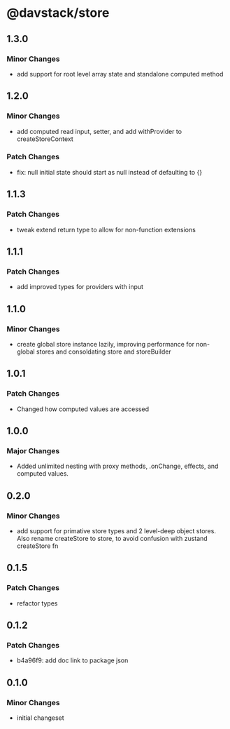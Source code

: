 # @davstack/store

## 1.3.0

### Minor Changes

- add support for root level array state and standalone computed method

## 1.2.0

### Minor Changes

- add computed read input, setter, and add withProvider to createStoreContext

### Patch Changes

- fix: null initial state should start as null instead of defaulting to {}

## 1.1.3

### Patch Changes

- tweak extend return type to allow for non-function extensions

## 1.1.1

### Patch Changes

- add improved types for providers with input

## 1.1.0

### Minor Changes

- create global store instance lazily, improving performance for non-global stores and consoldating store and storeBuilder

## 1.0.1

### Patch Changes

- Changed how computed values are accessed

## 1.0.0

### Major Changes

- Added unlimited nesting with proxy methods, .onChange, effects, and computed values.

## 0.2.0

### Minor Changes

- add support for primative store types and 2 level-deep object stores. Also rename createStore to store, to avoid confusion with zustand createStore fn

## 0.1.5

### Patch Changes

- refactor types

## 0.1.2

### Patch Changes

- b4a96f9: add doc link to package json

## 0.1.0

### Minor Changes

- initial changeset

